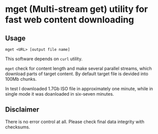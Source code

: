 # mget (Multi-stream get) utility for fast web content downloading

## Usage

`mget <URL> [output file name]`

This software depends on `curl` utility.

`mget` check for content length and make several parallel streams, which download parts of target content. By default target file is devided into 100Mb chunks.

In test I downloaded 1.7Gb ISO file in approximately one minute, while in single mode it was doanloaded in six-seven minutes.

## Disclaimer

There is no error control at all. Please check final data integrity with checksums.
